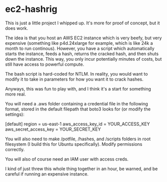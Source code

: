 # ec2-hashrig

This is just a little project I whipped up. It's more for proof of concept, but it does work.

The idea is that you host an AWS EC2 instance which is very beefy, but very expensive (something like p4d.24xlarge for example, which is like 24k a month to run continous). However, you have a script which automatically starts the instance, feeds a hash, returns the cracked hash, and then shuts down the instance. This way, you only incur potentially minutes of costs, but still have access to powerful compute.

The bash script is hard-coded for NTLM. In reality, you would want to modify it to take in parameters for how you want it to crack hashes.

Anyways, this was fun to play with, and I think it's a start for something more real.

You will need a .aws folder containing a credential file in the following format, stored in the default filepath that boto3 looks for (or modify the settings):

\[default]
region = us-east-1
aws_access_key_id = YOUR_ACCESS_KEY
aws_secret_access_key = YOUR_SECRET_KEY



You will also need to make /potfile, /hashes, and /scripts folders in root filesystem (I build this for Ubuntu specifically). Modify permissions correctly.

You will also of course need an IAM user with access creds.

I kind of just threw this whole thing together in an hour, be warned, and be careful if running an expensive instance.
